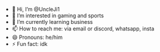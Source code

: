 - 👋 Hi, I’m @UncleJi1
- 👀 I’m interested in gaming and sports
- 🌱 I’m currently learning business 
- 📫 How to reach me: via email or discord, whatsapp, insta
- 😄 Pronouns: he/him
- ⚡ Fun fact: idk

<!---
UncleJi1/UncleJi1 is a ✨ special ✨ repository because its `README.md` (this file) appears on your GitHub profile.
You can click the Preview link to take a look at your changes.
--->
